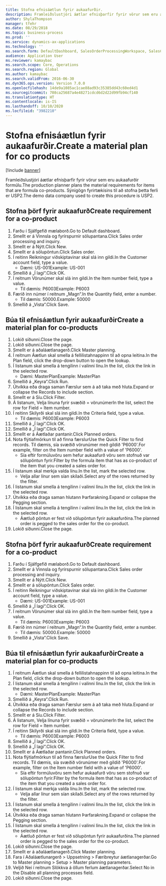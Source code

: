```yaml
---
title: Stofna efnisáætlun fyrir aukaafurðir.
description: Framleiðslustjóri áætlar efnisþarfir fyrir vörur sem eru aukaafurðir formúlu.
author: ShylaThompson
manager: tfehr
ms.date: 08/29/2018
ms.topic: business-process
ms.prod: ''
ms.service: dynamics-ax-applications
ms.technology: ''
ms.search.form: DefaultDashboard, SalesOrderProcessingWorkspace, SalesCreateOrder, SalesTable, ReqCreatePlanWorkspace, ReqTransPlanCard, SysQueryForm, ReqTransPo
audience: Application User
ms.reviewer: kamaybac
ms.search.scope: Core, Operations
ms.search.region: Global
ms.author: kamaybac
ms.search.validFrom: 2016-06-30
ms.dyn365.ops.version: Version 7.0.0
ms.openlocfilehash: 14de9a1085ac1cae88ad93c35385dd43c60ed4d1
ms.sourcegitcommit: 708ca25687a4e48271cdcd6d2d22d99fb94cf140
ms.translationtype: HT
ms.contentlocale: is-IS
ms.lasthandoff: 10/10/2020
ms.locfileid: "3982210"
---
```

# <a name="create-a-material-plan-for-co-products"></a><span data-ttu-id="b348d-103">Stofna efnisáætlun fyrir aukaafurðir.</span><span class="sxs-lookup"><span data-stu-id="b348d-103">Create a material plan for co products</span></span>

[!include [banner](../../includes/banner.md)]

<span data-ttu-id="b348d-104">Framleiðslustjóri áætlar efnisþarfir fyrir vörur sem eru aukaafurðir formúlu.</span><span class="sxs-lookup"><span data-stu-id="b348d-104">The production planner plans the material requirements for items that are formula co-products.</span></span> <span data-ttu-id="b348d-105">Sýnigögn fyrirtækisins til að stofna þetta ferli er USP2.</span><span class="sxs-lookup"><span data-stu-id="b348d-105">The demo data company used to create this procedure is USP2.</span></span>


## <a name="create-requirement-for-a-co-product"></a><span data-ttu-id="b348d-106">Stofna þörf fyrir aukaafurð</span><span class="sxs-lookup"><span data-stu-id="b348d-106">Create requirement for a co-product</span></span>
1. <span data-ttu-id="b348d-107">Farðu í Sjálfgefið mælaborð.</span><span class="sxs-lookup"><span data-stu-id="b348d-107">Go to Default dashboard.</span></span>
2. <span data-ttu-id="b348d-108">Smellt er á Vinnsla og fyrirspurnir sölupantana.</span><span class="sxs-lookup"><span data-stu-id="b348d-108">Click Sales order processing and inquiry.</span></span>
3. <span data-ttu-id="b348d-109">Smellt er á Nýtt.</span><span class="sxs-lookup"><span data-stu-id="b348d-109">Click New.</span></span>
4. <span data-ttu-id="b348d-110">Smellt er á sölupöntun.</span><span class="sxs-lookup"><span data-stu-id="b348d-110">Click Sales order.</span></span>
5. <span data-ttu-id="b348d-111">Í reitinn Reikningur viðskiptavinar skal slá inn gildi.</span><span class="sxs-lookup"><span data-stu-id="b348d-111">In the Customer account field, type a value.</span></span>
    * <span data-ttu-id="b348d-112">Dæmi: US-001</span><span class="sxs-lookup"><span data-stu-id="b348d-112">Example: US-001</span></span>  
6. <span data-ttu-id="b348d-113">Smellið á „Í lagi“.</span><span class="sxs-lookup"><span data-stu-id="b348d-113">Click OK.</span></span>
7. <span data-ttu-id="b348d-114">Í reitnum Vörunúmer skal slá inn gildi.</span><span class="sxs-lookup"><span data-stu-id="b348d-114">In the Item number field, type a value.</span></span>
    * <span data-ttu-id="b348d-115">Til dæmis: P6003</span><span class="sxs-lookup"><span data-stu-id="b348d-115">Example: P6003</span></span>  
8. <span data-ttu-id="b348d-116">Færið inn númer í reitnum „Magn“.</span><span class="sxs-lookup"><span data-stu-id="b348d-116">In the Quantity field, enter a number.</span></span>
    * <span data-ttu-id="b348d-117">Til dæmis: 50000.</span><span class="sxs-lookup"><span data-stu-id="b348d-117">Example: 50000</span></span>  
9. <span data-ttu-id="b348d-118">Smellið á „Vista“.</span><span class="sxs-lookup"><span data-stu-id="b348d-118">Click Save.</span></span>

## <a name="create-a-material-plan-for-co-products"></a><span data-ttu-id="b348d-119">Búa til efnisáætlun fyrir aukaafurðir</span><span class="sxs-lookup"><span data-stu-id="b348d-119">Create a material plan for co-products</span></span>
1. <span data-ttu-id="b348d-120">Lokið síðunni.</span><span class="sxs-lookup"><span data-stu-id="b348d-120">Close the page.</span></span>
2. <span data-ttu-id="b348d-121">Lokið síðunni.</span><span class="sxs-lookup"><span data-stu-id="b348d-121">Close the page.</span></span>
3. <span data-ttu-id="b348d-122">Smellt er á aðaláætlanagerð.</span><span class="sxs-lookup"><span data-stu-id="b348d-122">Click Master planning.</span></span>
4. <span data-ttu-id="b348d-123">Í reitnum Áætlun skal smella á fellilistahnappinn til að opna leitina.</span><span class="sxs-lookup"><span data-stu-id="b348d-123">In the Plan field, click the drop-down button to open the lookup.</span></span>
5. <span data-ttu-id="b348d-124">Í listanum skal smella á tengilinn í valinni línu.</span><span class="sxs-lookup"><span data-stu-id="b348d-124">In the list, click the link in the selected row.</span></span>
    * <span data-ttu-id="b348d-125">Dæmi: MasterPlan</span><span class="sxs-lookup"><span data-stu-id="b348d-125">Example: MasterPlan</span></span>  
6. <span data-ttu-id="b348d-126">Smellið á „Keyra“.</span><span class="sxs-lookup"><span data-stu-id="b348d-126">Click Run.</span></span>
7. <span data-ttu-id="b348d-127">Útvíkka eða draga saman Færslur sem á að taka með hluta.</span><span class="sxs-lookup"><span data-stu-id="b348d-127">Expand or collapse the Records to include section.</span></span>
8. <span data-ttu-id="b348d-128">Smellt er á Síu.</span><span class="sxs-lookup"><span data-stu-id="b348d-128">Click Filter.</span></span>
9. <span data-ttu-id="b348d-129">Á listanum, Velja línuna fyrir svæðið = vörunúmer</span><span class="sxs-lookup"><span data-stu-id="b348d-129">In the list, select the row for Field = Item number.</span></span>
10. <span data-ttu-id="b348d-130">Í reitinn Skilyrði skal slá inn gildi.</span><span class="sxs-lookup"><span data-stu-id="b348d-130">In the Criteria field, type a value.</span></span>
    * <span data-ttu-id="b348d-131">Til dæmis: P6003</span><span class="sxs-lookup"><span data-stu-id="b348d-131">Example: P6003</span></span>  
11. <span data-ttu-id="b348d-132">Smellið á „Í lagi“.</span><span class="sxs-lookup"><span data-stu-id="b348d-132">Click OK.</span></span>
12. <span data-ttu-id="b348d-133">Smellið á „Í lagi“.</span><span class="sxs-lookup"><span data-stu-id="b348d-133">Click OK.</span></span>
13. <span data-ttu-id="b348d-134">Smellt er á Áætlaðar pantanir.</span><span class="sxs-lookup"><span data-stu-id="b348d-134">Click Planned orders.</span></span>
14. <span data-ttu-id="b348d-135">Nota flýtiafmörkun til að finna færslur</span><span class="sxs-lookup"><span data-stu-id="b348d-135">Use the Quick Filter to find records.</span></span> <span data-ttu-id="b348d-136">Til dæmis, sía svæðið vörunúmer með gildið 'P6000'.</span><span class="sxs-lookup"><span data-stu-id="b348d-136">For example, filter on the Item number field with a value of 'P6000'.</span></span>
    * <span data-ttu-id="b348d-137">Sía eftir formúluvöru sem hefur aukaafurð vöru sem stofnuð var sölupöntun fyrir.</span><span class="sxs-lookup"><span data-stu-id="b348d-137">Filter by the formula item that has as co-product of the item that you created a sales order for.</span></span>  
15. <span data-ttu-id="b348d-138">Í listanum skal merkja valda línu.</span><span class="sxs-lookup"><span data-stu-id="b348d-138">In the list, mark the selected row.</span></span>
    * <span data-ttu-id="b348d-139">Velja allar línur sem sían skilaði.</span><span class="sxs-lookup"><span data-stu-id="b348d-139">Select any of the rows returned by the filter.</span></span>  
16. <span data-ttu-id="b348d-140">Í listanum skal smella á tengilinn í valinni línu.</span><span class="sxs-lookup"><span data-stu-id="b348d-140">In the list, click the link in the selected row.</span></span>
17. <span data-ttu-id="b348d-141">Útvíkka eða draga saman hlutann Þarfarakning.</span><span class="sxs-lookup"><span data-stu-id="b348d-141">Expand or collapse the Pegging section.</span></span>
18. <span data-ttu-id="b348d-142">Í listanum skal smella á tengilinn í valinni línu.</span><span class="sxs-lookup"><span data-stu-id="b348d-142">In the list, click the link in the selected row.</span></span>
    * <span data-ttu-id="b348d-143">Áætluð pöntun er fest við sölupöntun fyrir aukaafurðina.</span><span class="sxs-lookup"><span data-stu-id="b348d-143">The planned order is pegged to the sales order for the co-product.</span></span>  
19. <span data-ttu-id="b348d-144">Lokið síðunni.</span><span class="sxs-lookup"><span data-stu-id="b348d-144">Close the page.</span></span>

## <a name="create-requirement-for-a-co-product"></a><span data-ttu-id="b348d-145">Stofna þörf fyrir aukaafurð</span><span class="sxs-lookup"><span data-stu-id="b348d-145">Create requirement for a co-product</span></span>
1. <span data-ttu-id="b348d-146">Farðu í Sjálfgefið mælaborð.</span><span class="sxs-lookup"><span data-stu-id="b348d-146">Go to Default dashboard.</span></span>
2. <span data-ttu-id="b348d-147">Smellt er á Vinnsla og fyrirspurnir sölupantana.</span><span class="sxs-lookup"><span data-stu-id="b348d-147">Click Sales order processing and inquiry.</span></span>
3. <span data-ttu-id="b348d-148">Smellt er á Nýtt.</span><span class="sxs-lookup"><span data-stu-id="b348d-148">Click New.</span></span>
4. <span data-ttu-id="b348d-149">Smellt er á sölupöntun.</span><span class="sxs-lookup"><span data-stu-id="b348d-149">Click Sales order.</span></span>
5. <span data-ttu-id="b348d-150">Í reitinn Reikningur viðskiptavinar skal slá inn gildi.</span><span class="sxs-lookup"><span data-stu-id="b348d-150">In the Customer account field, type a value.</span></span>
    * <span data-ttu-id="b348d-151">Dæmi: US-001</span><span class="sxs-lookup"><span data-stu-id="b348d-151">Example: US-001</span></span>  
6. <span data-ttu-id="b348d-152">Smellið á „Í lagi“.</span><span class="sxs-lookup"><span data-stu-id="b348d-152">Click OK.</span></span>
7. <span data-ttu-id="b348d-153">Í reitnum Vörunúmer skal slá inn gildi.</span><span class="sxs-lookup"><span data-stu-id="b348d-153">In the Item number field, type a value.</span></span>
    * <span data-ttu-id="b348d-154">Til dæmis: P6003</span><span class="sxs-lookup"><span data-stu-id="b348d-154">Example: P6003</span></span>  
8. <span data-ttu-id="b348d-155">Færið inn númer í reitnum „Magn“.</span><span class="sxs-lookup"><span data-stu-id="b348d-155">In the Quantity field, enter a number.</span></span>
    * <span data-ttu-id="b348d-156">Til dæmis: 50000.</span><span class="sxs-lookup"><span data-stu-id="b348d-156">Example: 50000</span></span>  
9. <span data-ttu-id="b348d-157">Smellið á „Vista“.</span><span class="sxs-lookup"><span data-stu-id="b348d-157">Click Save.</span></span>

## <a name="create-a-material-plan-for-co-products"></a><span data-ttu-id="b348d-158">Búa til efnisáætlun fyrir aukaafurðir</span><span class="sxs-lookup"><span data-stu-id="b348d-158">Create a material plan for co-products</span></span>
1. <span data-ttu-id="b348d-159">Í reitnum Áætlun skal smella á fellilistahnappinn til að opna leitina.</span><span class="sxs-lookup"><span data-stu-id="b348d-159">In the Plan field, click the drop-down button to open the lookup.</span></span>
2. <span data-ttu-id="b348d-160">Í listanum skal smella á tengilinn í valinni línu.</span><span class="sxs-lookup"><span data-stu-id="b348d-160">In the list, click the link in the selected row.</span></span>
    * <span data-ttu-id="b348d-161">Dæmi: MasterPlan</span><span class="sxs-lookup"><span data-stu-id="b348d-161">Example: MasterPlan</span></span>  
3. <span data-ttu-id="b348d-162">Smellið á „Keyra“.</span><span class="sxs-lookup"><span data-stu-id="b348d-162">Click Run.</span></span>
4. <span data-ttu-id="b348d-163">Útvíkka eða draga saman Færslur sem á að taka með hluta.</span><span class="sxs-lookup"><span data-stu-id="b348d-163">Expand or collapse the Records to include section.</span></span>
5. <span data-ttu-id="b348d-164">Smellt er á Síu.</span><span class="sxs-lookup"><span data-stu-id="b348d-164">Click Filter.</span></span>
6. <span data-ttu-id="b348d-165">Á listanum, Velja línuna fyrir svæðið = vörunúmer</span><span class="sxs-lookup"><span data-stu-id="b348d-165">In the list, select the row for Field = Item number.</span></span>
7. <span data-ttu-id="b348d-166">Í reitinn Skilyrði skal slá inn gildi.</span><span class="sxs-lookup"><span data-stu-id="b348d-166">In the Criteria field, type a value.</span></span>
    * <span data-ttu-id="b348d-167">Til dæmis: P6003</span><span class="sxs-lookup"><span data-stu-id="b348d-167">Example: P6003</span></span>  
8. <span data-ttu-id="b348d-168">Smellið á „Í lagi“.</span><span class="sxs-lookup"><span data-stu-id="b348d-168">Click OK.</span></span>
9. <span data-ttu-id="b348d-169">Smellið á „Í lagi“.</span><span class="sxs-lookup"><span data-stu-id="b348d-169">Click OK.</span></span>
10. <span data-ttu-id="b348d-170">Smellt er á Áætlaðar pantanir.</span><span class="sxs-lookup"><span data-stu-id="b348d-170">Click Planned orders.</span></span>
11. <span data-ttu-id="b348d-171">Nota flýtiafmörkun til að finna færslur</span><span class="sxs-lookup"><span data-stu-id="b348d-171">Use the Quick Filter to find records.</span></span> <span data-ttu-id="b348d-172">Til dæmis, sía svæðið vörunúmer með gildið 'P6000'.</span><span class="sxs-lookup"><span data-stu-id="b348d-172">For example, filter on the Item number field with a value of 'P6000'.</span></span>
    * <span data-ttu-id="b348d-173">Sía eftir formúluvöru sem hefur aukaafurð vöru sem stofnuð var sölupöntun fyrir.</span><span class="sxs-lookup"><span data-stu-id="b348d-173">Filter by the formula item that has as co-product of the item that you created a sales order for.</span></span>  
12. <span data-ttu-id="b348d-174">Í listanum skal merkja valda línu.</span><span class="sxs-lookup"><span data-stu-id="b348d-174">In the list, mark the selected row.</span></span>
    * <span data-ttu-id="b348d-175">Velja allar línur sem sían skilaði.</span><span class="sxs-lookup"><span data-stu-id="b348d-175">Select any of the rows returned by the filter.</span></span>  
13. <span data-ttu-id="b348d-176">Í listanum skal smella á tengilinn í valinni línu.</span><span class="sxs-lookup"><span data-stu-id="b348d-176">In the list, click the link in the selected row.</span></span>
14. <span data-ttu-id="b348d-177">Útvíkka eða draga saman hlutann Þarfarakning.</span><span class="sxs-lookup"><span data-stu-id="b348d-177">Expand or collapse the Pegging section.</span></span>
15. <span data-ttu-id="b348d-178">Í listanum skal smella á tengilinn í valinni línu.</span><span class="sxs-lookup"><span data-stu-id="b348d-178">In the list, click the link in the selected row.</span></span>
    * <span data-ttu-id="b348d-179">Áætluð pöntun er fest við sölupöntun fyrir aukaafurðina.</span><span class="sxs-lookup"><span data-stu-id="b348d-179">The planned order is pegged to the sales order for the co-product.</span></span>  
16. <span data-ttu-id="b348d-180">Lokið síðunni.</span><span class="sxs-lookup"><span data-stu-id="b348d-180">Close the page.</span></span>
17. <span data-ttu-id="b348d-181">Smellt er á aðaláætlanagerð.</span><span class="sxs-lookup"><span data-stu-id="b348d-181">Click Master planning.</span></span>
18. <span data-ttu-id="b348d-182">Fara í Aðaláætlunargerð > Uppsetning > Færibreytur áætlanagerðar.</span><span class="sxs-lookup"><span data-stu-id="b348d-182">Go to Master planning > Setup > Master planning parameters.</span></span>
19. <span data-ttu-id="b348d-183">Veljið Nei í reitnum Slökkva á öllum ferlum áætlanagerðar.</span><span class="sxs-lookup"><span data-stu-id="b348d-183">Select No in the Disable all planning processes field.</span></span>
20. <span data-ttu-id="b348d-184">Lokið síðunni.</span><span class="sxs-lookup"><span data-stu-id="b348d-184">Close the page.</span></span>

